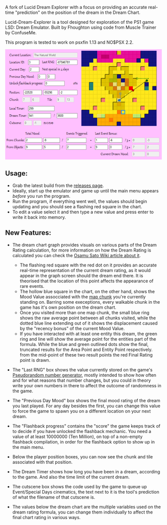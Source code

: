 A fork of Lucid Dream Explorer with a focus on providing an accurate real-time "prediction" on the position of the dream in the Dream Chart.

Lucid-Dream-Explorer is a tool designed for exploration of the PS1 game LSD: Dream Emulator. Built by Fhoughton using code from Muscle Trainer by ConfuseMe.

This program is tested to work on psxfin 1.13 and NO$PSX 2.2.

![Sample screenshot](Sample.png)

## Usage:
- Grab the latest build from the [releases page](/../../releases).
- Ideally, start up the emulator and game up until the main menu appears *before* you run the program.
- Run the program, if everything went well, the values should begin updating and you should see a flashing red square in the chart.
- To edit a value select it and then type a new value and press enter to write it back into memory.

## New Features:
- The dream chart graph provides visuals on various parts of the Dream Rating calculation, for more information on how the Dream Rating is calculated you can check the [Osamu Sato Wiki article about it](https://compu-lsd.com/w/Graph#Graph_formula).
  - The flashing red square with the red dot on it provides an accurate real-time representation of the current dream rating, as it would appear in the graph screen should the dream end there. It is theorised that the location of this point affects the appearance of rare events.
  - The hollow blue square in the chart, on the other hand, shows the Mood Value assocciated with the [map chunk](https://docs.lsdrevamped.net/lsd-de-research/static-analysis/file-formats#lbd) you're currently standing on. Barring some execeptions, every walkable chunk in the game has it's own position on the dream chart.
  - Once you visited more than one map chunk, the small blue ring shows the raw average point between all chunks visited, while the dotted blue line extending out of it shows the displacement caused by the "recency bonus" of the current Mood Value.
  - If you have interacted with at least one entity this dream, the green ring and line will show the average point for the entities part of the formula. While the blue and green outlined dots show the final, truncated results for the Area Point and Entity Point respectively. from the mid-point of these two result points the red Final Rating point is drawn.

- The "Last RNG" box shows the value currently stored on the game's [Pseudorandom number generator](https://en.wikipedia.org/wiki/Pseudorandom_number_generator), mostly intended to show how often and for what reasons that number changes, but you could in theory write your own numbers in there to affect the outcome of randomness in the game. 
- The "Previous Day Mood" box shows the final mood rating of the dream you last played. For any day besides the first, you can change this value to force the game to spawn you on a different location on your next dream.
- The "Flashback progress" contains the "score" the game keeps track of to decide if you have unlocked the flashback mechanic. You need a value of at least 10000000 (Ten Million), on top of a non-empty flashback compilation, in order for the flashback option to show up in the main menu.
- Below the player position boxes, you can now see the chunk and tile associated with that position.
- The Dream Timer shows how long you have been in a dream, according to the game. And also the time limit of the current dream.
- The cutscene box shows the code used by the game to queue up Event/Special Days cinematics, the text next to it is the tool's prediction of what the filename of that cutscene is. 
- The values below the dream chart are the multiple variables used on the dream rating formula, you can change them individually to affect the final chart rating in various ways.